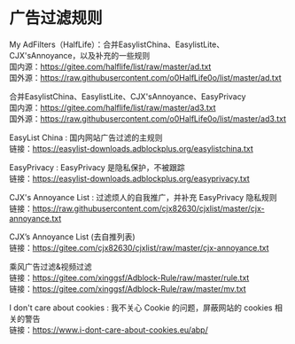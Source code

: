 # 广告过滤规则


My AdFilters（HalfLife）：合并EasylistChina、EasylistLite、CJX'sAnnoyance，以及补充的一些规则<br>
国内源：https://gitee.com/halflife/list/raw/master/ad.txt<br>
国外源：https://raw.githubusercontent.com/o0HalfLife0o/list/master/ad.txt

合并EasylistChina、EasylistLite、CJX'sAnnoyance、EasyPrivacy<br>
国内源：https://gitee.com/halflife/list/raw/master/ad3.txt<br>
国外源：https://raw.githubusercontent.com/o0HalfLife0o/list/master/ad3.txt

EasyList China : 国内网站广告过滤的主规则<br>
链接：https://easylist-downloads.adblockplus.org/easylistchina.txt

EasyPrivacy : EasyPrivacy 是隐私保护，不被跟踪<br>
链接：https://easylist-downloads.adblockplus.org/easyprivacy.txt

CJX's Annoyance List : 过滤烦人的自我推广，并补充 EasyPrivacy 隐私规则<br>
链接：https://raw.githubusercontent.com/cjx82630/cjxlist/master/cjx-annoyance.txt

CJX’s Annoyance List (去自推列表)<br>
链接：https://gitee.com/cjx82630/cjxlist/raw/master/cjx-annoyance.txt

乘风广告过滤&视频过滤<br>
链接：https://gitee.com/xinggsf/Adblock-Rule/raw/master/rule.txt<br>
链接：https://gitee.com/xinggsf/Adblock-Rule/raw/master/mv.txt

I don't care about cookies : 我不关心 Cookie 的问题，屏蔽网站的 cookies 相关的警告<br>
链接：https://www.i-dont-care-about-cookies.eu/abp/










